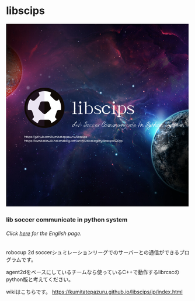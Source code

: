 # libscips
![](https://github.com/kumitatepazuru/libscips/blob/master/libscips.png?raw=true)
### lib soccer communicate in python system 

###### Click [here](https://github.com/kumitatepazuru/libscips/blob/master/README.md) for the English page.

robocup 2d soccerシュミレーションリーグでのサーバーとの通信ができるプログラムです。

agent2dをベースにしているチームなら使っているC++で動作するlibrcscのpython版と考えてください。

wikiはこちらです。
https://kumitatepazuru.github.io/libscips/jp/index.html

